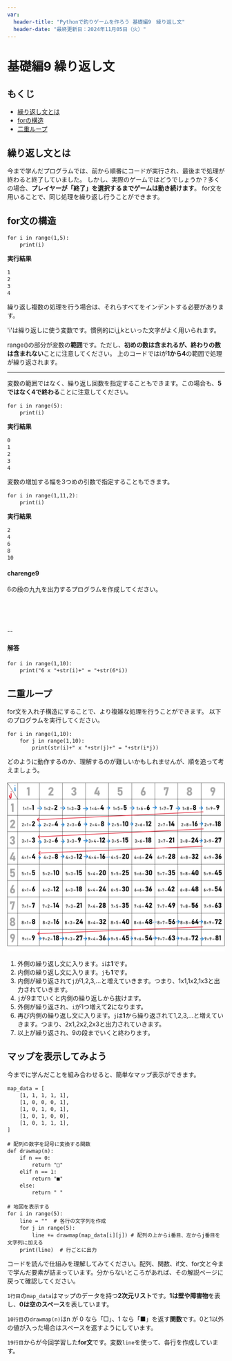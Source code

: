 ```yaml
---
var:
  header-title: "Pythonで釣りゲームを作ろう 基礎編9　繰り返し文"
  header-date: "最終更新日：2024年11月05日（火）"
---
```


# 基礎編9 繰り返し文 


## もくじ

-  [繰り返し文とは](basic09.html#繰り返し文とは) 
-  [forの構造](basic09.html#for文の構造) 
-  [二重ループ](basic09.html#二重ループ) 


## 繰り返し文とは

今まで学んだプログラムでは、前から順番にコードが実行され、最後まで処理が終わると終了していました。
しかし、実際のゲームではどうでしょうか？多くの場合、**プレイヤーが「終了」を選択するまでゲームは動き続けます**。
for文を用いることで、同じ処理を繰り返し行うことができます。


## for文の構造

```python{.numberLines caption="for文の構造"}
for i in range(1,5):
    print(i)
```

**<i class="fa-solid fa-terminal"></i> 実行結果**
```
1
2
3
4
```


繰り返し複数の処理を行う場合は、それらすべてをインデントする必要があります。

'i'は繰り返しに使う変数です。慣例的にi,j,kといった文字がよく用いられます。

range()の部分が変数の**範囲**です。ただし、**初めの数は含まれるが、終わりの数は含まれない**ことに注意してください。
上のコードではiが**1から4**の範囲で処理が繰り返されます。


---


変数の範囲ではなく、繰り返し回数を指定することもできます。この場合も、**5ではなく4で終わる**ことに注意してください。


```python{.numberLines caption="繰り返し回数の指定"}
for i in range(5):
    print(i)
```


**<i class="fa-solid fa-terminal"></i> 実行結果**
```
0
1
2
3
4
```


変数の増加する幅を3つめの引数で指定することもできます。


```python{.numberLines caption="増加間隔の指定"}
for i in range(1,11,2):
    print(i)
```

**<i class="fa-solid fa-terminal"></i> 実行結果**
```
2
4
6
8
10
```

#### **charenge9** 

6の段の九九を出力するプログラムを作成してください。

<br>
<br>
<br>

--

#### **解答**


```python{.numberLines caption="9-1解答"}
for i in range(1,10):
    print("6 x "+str(i)+" = "+str(6*i))
```



## 二重ループ

for文を入れ子構造にすることで、より複雑な処理を行うことができます。
以下のプログラムを実行してください。

```python{.numberLines caption="二重ループ"}
for i in range(1,10):
    for j in range(1,10):
        print(str(i)+" x "+str(j)+" = "+str(i*j))
```

どのように動作するのか、理解するのが難しいかもしれませんが、順を追って考えましょう。

![img](figs/09/doubleLoop.png)

1. 外側の繰り返し文に入ります。`i`は**1**です。
2. 内側の繰り返し文に入ります。`j`も**1**です。
3. 内側が繰り返されて`j`が1,2,3,...と増えていきます。つまり、1x1,1x2,1x3と出力されていきます。
4. `j`が9までいくと内側の繰り返しから抜けます。
5. 外側が繰り返され、`i`が1つ増えて**2**になります。
6. 再び内側の繰り返し文に入ります。`j`は**1**から繰り返されて1,2,3,...と増えていきます。つまり、2x1,2x2,2x3と出力されていきます。
7. 以上が繰り返され、9の段までいくと終わります。


## マップを表示してみよう

今までに学んだことを組み合わせると、簡単なマップ表示ができます。

```python{.numberLines caption="マップ表示"}
map_data = [
    [1, 1, 1, 1, 1],
    [1, 0, 0, 0, 1],
    [1, 0, 1, 0, 1],
    [1, 0, 1, 0, 0],
    [1, 0, 1, 1, 1],
]

# 配列の数字を記号に変換する関数
def drawmap(n):
    if n == 0:
        return "□"
    elif n == 1:
        return "■"
    else:
        return " "

# 地図を表示する
for i in range(5):
    line = ""  # 各行の文字列を作成
    for j in range(5):
        line += drawmap(map_data[i][j]) # 配列の上からi番目、左からj番目を文字列に加える
    print(line)  # 行ごとに出力
```

コードを読んで仕組みを理解してみてください。配列、関数、if文、for文と今まで学んだ要素が詰まっています。分からないところがあれば、その解説ページに戻って確認してください。

`1行目`の`map_data`はマップのデータを持つ**2次元リスト**です。**1は壁や障害物**を表し、**0は空のスペース**を表しています。

`10行目`の`drawmap(n)`はn が 0 なら「□」、1 なら「■」を返す**関数**です。0と1以外の値が入った場合はスペースを返すようにしています。

`19行目`からが今回学習した**for文**です。変数`line`を使って、各行を作成しています。